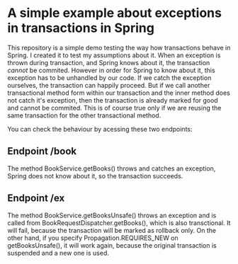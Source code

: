 # A simple example about exceptions in transactions in Spring

This repository is a simple demo testing the way how transactions behave in Spring. I created it to test my assumptions about it. When an exception is thrown during transaction, and Spring knows about it, the transaction *cannot* be commited. However in order for Spring to know about it, this exception has to be unhandled by our code. If we catch the exception ourselves, the transaction can happily proceed. But if we call another transactional method form within our transaction and the inner method does not catch it's exception, then the transaction is already marked for good and cannot be commited. This is of course true only if we are reusing the same transaction for the other transactional method.

You can check the behaviour by acessing these two endpoints:

## Endpoint /book
The method BookService.getBooks() throws and catches an exception,
Spring does not know about it, so the transaction succeeds.


## Endpoint /ex
The method BookService.getBooksUnsafe() throws an exception and is 
called from BookRequestDispatcher.getBooks(), which is also transctional. 
It will fail, because the transaction will be marked as rollback only. 
On the other hand, if you specify Propagation.REQUIRES_NEW on getBooksUnsafe(), 
it will work again, because the original transaction is suspended 
and a new one is used.  
